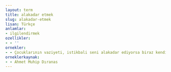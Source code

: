 ```yaml
---
layout: term
title: alakadar etmek
slug: alakadar-etmek
lisan: Türkçe
anlamlar:
- ilgilendirmek
ozellikler:
- - ''
ornekler:
- - Çocuklarının vaziyeti, istikbali seni alakadar ediyorsa biraz kendi âleminden çıkar, onlarla meşgul olursun, anladın mı?
orneklerkaynak:
- - Ahmet Muhip Dıranas
---
```

